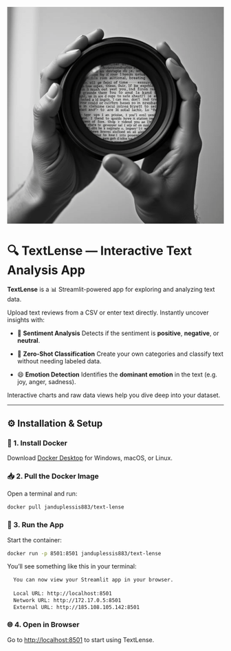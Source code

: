 ![TextLense Logo](images/textlense_logo.png)

# 🔍 TextLense — Interactive Text Analysis App

**TextLense** is a 📊 Streamlit-powered app for exploring and analyzing text data.

Upload text reviews from a CSV or enter text directly. Instantly uncover insights with:

- 💬 **Sentiment Analysis**
  Detects if the sentiment is **positive**, **negative**, or **neutral**.

- 🧠 **Zero-Shot Classification**
  Create your own categories and classify text without needing labeled data.

- 😄 **Emotion Detection**
  Identifies the **dominant emotion** in the text (e.g. joy, anger, sadness).

Interactive charts and raw data views help you dive deep into your dataset.

---

## ⚙️ Installation & Setup

### 🐳 1. Install Docker

Download [Docker Desktop](https://docs.docker.com/get-started/get-docker/) for Windows, macOS, or Linux.

### 📥 2. Pull the Docker Image

Open a terminal and run:

```bash
docker pull janduplessis883/text-lense
```

### 🚀 3. Run the App

Start the container:

```bash
docker run -p 8501:8501 janduplessis883/text-lense
```

You’ll see something like this in your terminal:

```
  You can now view your Streamlit app in your browser.

  Local URL: http://localhost:8501
  Network URL: http://172.17.0.5:8501
  External URL: http://185.108.105.142:8501
```

### 🌐 4. Open in Browser

Go to [http://localhost:8501](http://localhost:8501) to start using TextLense.
